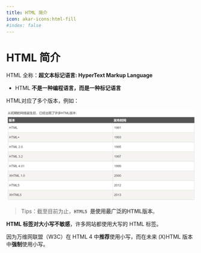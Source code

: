 ```yaml
---
title: HTML 简介
icon: akar-icons:html-fill
#index: false
---
```


# HTML 简介

HTML 全称：**超文本标记语言: HyperText Markup Language**

- HTML **不是一种编程语言，而是一种标记语言**

HTML对应了多个版本，例如：

![image-20240909092929500](https://raw.githubusercontent.com/xupengboo/xupengboo-picture/main/img/image-20240909092929500.png)

> Tips：截至目前为止，**`HTML5 `是使用最广泛的HTML版本**。



**HTML 标签对大小写不敏感**，许多网站都使用大写的 HTML 标签。

因为万维网联盟（W3C）在 HTML 4 中**推荐**使用小写，而在未来 (X)HTML 版本中**强制**使用小写。
